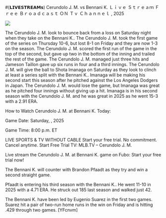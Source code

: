 #(𝗟𝗜𝗩𝗘𝗦𝗧𝗥𝗘𝗔𝗠𝘀) Cerundolo J. M. vs Bennani K. Ｌｉｖｅ Ｓｔｒｅａｍ Ｆｒｅｅ Ｂｒｏａｄｃａｓｔ ＯＮ Ｔｖ Ｃｈａｎｎｅｌ , 2025  
  
  
[![](https://i.imgur.com/qSNzIqt.png)](https://movie.rssnews.media/nldgccrou.php)  
  
The Cerundolo J. M. look to bounce back from a loss on Saturday night when they take on the Bennani K.. The Cerundolo J. M. took the first game of the series on Thursday 10-6, but lost 8-1 on Friday and they are now 1-3 on the season. The Cerundolo J. M. scored the first run of the game in the top of the second, but gave up two in the bottom of the inning and trailed the rest of the game. The Cerundolo J. M. managed just three hits and Jameson Taillon gave up six runs in four and a third innings. The Cerundolo J. M. will give the ball to Shota Imanaga on Saturday as they look to clinch at least a series split with the Bennani K.. Imanaga will be making his second start this season after he pitched against the Los Angeles Dodgers in Japan. The Cerundolo J. M. would lose the game, but Imanaga was great as he pitched four innings without giving up a hit. Imanaga is in his second season with the Cerundolo J. M. and he was great in 2025 as he went 15-3 with a 2.91 ERA.

How to Watch Cerundolo J. M. at Bennani K. Today:

Game Date: Saturday, , 2025

Game Time: 8:00 p.m. ET

LIVE SPORTS & TV WITHOUT CABLE
Start your free trial. No commitment. Cancel anytime.
Start Free Trial
TV: MLB.TV – Cerundolo J. M.

Live stream the Cerundolo J. M. at Bennani K. game on Fubo: Start your free trial now!

The Bennani K. will counter with Brandon Pfaadt as they try and win a second straight game.

Pfaadt is entering his third season with the Bennani K.. He went 11-10 in 2025 with a 4.71 ERA. He struck out 185 last season and walked just 42.

The Bennani K. have been led by Eugenio Suarez in the first two games. Suarez hit a pair of two-run home runs in the win on Friday and is hitting .429 through two games. [YFcnvm]